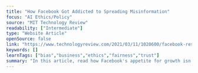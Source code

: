 ```yaml
---
title: "How Facebook Got Addicted to Spreading Misinformation"
focus: "AI Ethics/Policy"
source: "MIT Technology Review"
readability: ["Intermediate"]
type: "Website Article"
openSource: false
link: "https://www.technologyreview.com/2021/03/11/1020600/facebook-responsible-ai-misinformation/"
keywords: []
learnTags: ["bias","business","ethics","fairness","trust"]
summary: "In this article, read how Facebook's appetite for growth isn't often compatible with making the platform's AI algorithms more responsible, ethical and fair. "
---
```

